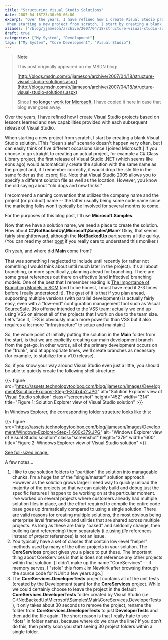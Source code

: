 ```yaml
---
title: "Structuring Visual Studio Solutions"
date: 2007-04-18T23:38:00-06:00
excerpt: "Over the years, I have refined how I create Visual Studio projects based on lessons learned and new capabilities provided with each subsequent release of Visual Studio. 
 When starting a new project from scratch, I start by creating a blank Visual Studio..."
aliases: ["/blog/jjameson/archive/2007/04/18/structure-visual-studio-solutions.aspx"]
draft: true
categories: ["My System", "Development"]
tags: ["My System", "Core Development", "Visual Studio"]
---
```


> **Note**
>
> This post originally appeared on my MSDN blog:
>
> [http://blogs.msdn.com/b/jjameson/archive/2007/04/18/structure-visual-studio-solutions.aspx](http://blogs.msdn.com/b/jjameson/archive/2007/04/18/structure-visual-studio-solutions.aspx)
>
> Since
> [I no longer work for Microsoft](/blog/jjameson/2011/09/02/last-day-with-microsoft),
> I have copied it here in case that blog ever goes away.

Over the years, I have refined how I create Visual Studio projects based on
lessons learned and new capabilities provided with each subsequent release of
Visual Studio.

When starting a new project from scratch, I start by creating a blank Visual
Studio solution. [This "clean slate" scenario doesn't happen very often, but I
can easily think of five different occasions since I joined Microsoft.] If you
choose to go straight to creating an actual project, for example a C# Class
Library project, the first release of Visual Studio .NET (which seems like eons
ago) would automatically create the solution with the same name as the project
and, if I remember correctly, it would drop the .sln file in the same folder as
the .csproj file. Note that Visual Studio 2005 allows you to specify a different
solution file as well as the location. However, you know the old saying about
"old dogs and new tricks."

I recommend a naming convention that utilizes the company name and the project
(or product) name -- the latter usually being some code name since the marketing
folks won't typically be involved for several months to come.

For the purposes of this blog post, I'll use **Microsoft.Samples**.

Now that we have a solution name, we need a place to create the solution. How
about **C:\NotBackedUp\Microsoft\Samples\Main**? Okay, that seems fairly
straightforward, although the **NotBackedUp** part seems a little quirky. (You
can read my other [post](/blog/jjameson/2007/03/22/backedup-and-notbackedup) if
you really care to understand this moniker.)

Oh yeah, and where did **Main** come from?

That was something I neglected to include until recently (or rather not
something I would think about until much later in the project). It's all about
branching, or more specifically, planning ahead for branching. There are some
great references out there on effective (and inffective) branching models. One
of the best that I remember reading is
[The Importance of Branching Models in SCM](http://downloads.seapine.com/pub/papers/SCMBranchingModels.pdf)
(and to be honest, I must have read it 2-3 times before I really understood it).
The gyst of it is that if you plan ahead, supporting multiple versions (with
parallel development) is actually fairly easy, even with a "low-end"
configuration management tool such as Visual SourceSafe. [No offense intended to
the VSS team; actually we end up using VSS on almost all of the projects that I
work on due to the team size. Let's face it, TFS is obviously much more powerful
than VSS but it also requires a lot more "infrastructure" to setup and
maintain.]

So, the whole point of initially putting the solution in the **Main** folder
from the start, is that we are explicitly creating our main development branch
from the get-go. In other words, all of the primary development occurs on the
"trunk", and at appropriate times, we'll create branches as necessary (for
example, to stabilize for a v1.0 release).

So, if you know your way around Visual Studio even just a little, you should be
able to quickly create the following shell structure:

{{< figure src="https://assets.technologytoolbox.com/blog/jjameson/Images/Development/Solution-Explorer-Step-1-314x452.JPG" alt="Solution Explorer view of Visual Studio solution" class="screenshot" height="452" width="314" title="Figure 1: Solution Explorer view of Visual Studio solution" >}}

In Windows Explorer, the corresponding folder structure looks like this:

{{< figure src="https://assets.technologytoolbox.com/blog/jjameson/Images/Development/Windows-Explorer-Step-1-600x379.JPG" alt="Windows Explorer view of Visual Studio solution" class="screenshot" height="379" width="600" title="Figure 2: Windows Explorer view of Visual Studio solution" >}}

[See full-sized image.](https://assets.technologytoolbox.com/blog/jjameson/Images/Development/Windows-Explorer-Step-1-767x485.JPG)

A few notes...

1. I like to use solution folders to "partition" the solution into manageable chunks. I'm a huge fan of the "single/master" solution approach. However as the solution grows larger I need way to quickly unload the majority of the projects so that we can quickly build and debug just the specific features I happen to be working on at the particular moment. I've worked on several projects where customers already had multiple solution files in place, and the effort required to compile the entire code base goes up dramatically compared to using a single solution. There are valid reasons for creating multiple solutions, the most obvious being enterprise level frameworks and utilities that are shared across multiple projects. As long as these are fairly "baked" and seldomly change, then building (and referencing) them separately (i.e.using *file* references instead of *project* references) is not an issue.
2. You typically have a set of classes that contain low-level "helper" methods used by many of the other projects in your solution. The **CoreServices** project gives you a place to put these. The important thing about CoreServices is that is does not reference any other projects within that solution. [I didn't make up the name "CoreServices" -- if memory serves, I "stole" this from Jim Newkirk after browsing through the source code for NUnit a few years ago.]
3. The **CoreServices.DeveloperTests** project contains all of the unit tests (created by the Development team) for the **CoreServices** project. While we could certainly choose to leave the project in the default **CoreServices.DeveloperTests** folder created by Visual Studio (i.e. C:\NotBackedUp\Microsoft\Samples\Main\CoreServices.DeveloperTests), it only takes about 30 seconds to remove the project, rename the folder from **CoreServices.DeveloperTests** to just **DeveloperTests** and then add the file again. The short reason is that I really hate to see "dots" in folder names, because where do we draw the line? If you don't do this, then pretty soon you start seeing 30 project folders within a single folder.

